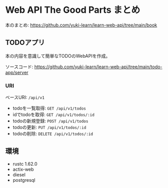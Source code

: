 # Web API The Good Parts まとめ
本のまとめ: https://github.com/yuki-learn/learn-web-api/tree/main/book

## TODOアプリ
本の内容を意識して簡単なTODOのWebAPIを作成。

ソースコード: https://github.com/yuki-learn/learn-web-api/tree/main/todo-app/server

### URI
ベースURI: `/api/v1`

* todoを一覧取得: `GET /api/v1/todos`
* idでtodoを取得: `GET /api/v1/todos/:id`
* todoの新規登録: `POST /api/v1/todos`
* todoの更新: `PUT /api/v1/todos/:id`
* todoの削除: `DELETE /api/v1/todos/:id`

## 環境
* rustc 1.62.0
* actix-web
* diesel
* postgresql